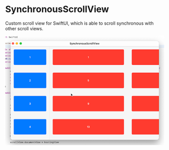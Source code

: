 # SynchronousScrollView
Custom scroll view for SwiftUI, which is able to scroll synchronous with other scroll views.

![Screencast](SynchrnousScrollView.gif)
